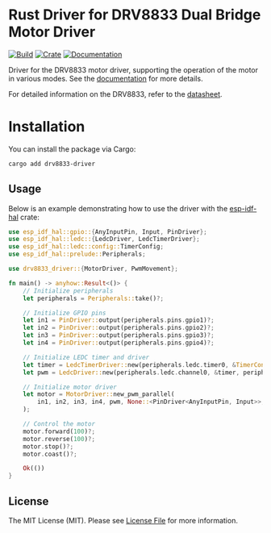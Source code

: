 # Rust Driver for DRV8833 Dual Bridge Motor Driver

[![Build](https://github.com/milewski/drv8833-driver/actions/workflows/rust.yml/badge.svg?branch=main)](https://github.com/milewski/drv8833-driver/actions/workflows/rust.yml)
[![Crate](https://img.shields.io/crates/v/drv8833-driver.svg)](https://crates.io/crates/drv8833-driver)
[![Documentation](https://docs.rs/drv8833-driver/badge.svg)](https://docs.rs/drv8833-driver)

Driver for the DRV8833 motor driver, supporting the operation of the motor in various modes.
See the [documentation](https://docs.rs/drv8833-driver) for more details.

For detailed information on the DRV8833, refer to the [datasheet](https://www.ti.com/lit/ds/symlink/drv8833.pdf).

# Installation

You can install the package via Cargo:

```sh
cargo add drv8833-driver
```

## Usage

Below is an example demonstrating how to use the driver with the [esp-idf-hal](https://crates.io/crates/esp-idf-hal) crate:

```rust
use esp_idf_hal::gpio::{AnyInputPin, Input, PinDriver};
use esp_idf_hal::ledc::{LedcDriver, LedcTimerDriver};
use esp_idf_hal::ledc::config::TimerConfig;
use esp_idf_hal::prelude::Peripherals;

use drv8833_driver::{MotorDriver, PwmMovement};

fn main() -> anyhow::Result<()> {
    // Initialize peripherals
    let peripherals = Peripherals::take()?;

    // Initialize GPIO pins
    let in1 = PinDriver::output(peripherals.pins.gpio1)?;
    let in2 = PinDriver::output(peripherals.pins.gpio2)?;
    let in3 = PinDriver::output(peripherals.pins.gpio3)?;
    let in4 = PinDriver::output(peripherals.pins.gpio4)?;

    // Initialize LEDC timer and driver
    let timer = LedcTimerDriver::new(peripherals.ledc.timer0, &TimerConfig::default())?;
    let pwm = LedcDriver::new(peripherals.ledc.channel0, &timer, peripherals.pins.gpio5)?;

    // Initialize motor driver
    let motor = MotorDriver::new_pwm_parallel(
        in1, in2, in3, in4, pwm, None::<PinDriver<AnyInputPin, Input>>,
    );

    // Control the motor
    motor.forward(100)?;
    motor.reverse(100)?;
    motor.stop()?;
    motor.coast()?;

    Ok(())
}
```

## License

The MIT License (MIT). Please see [License File](./LICENSE) for more information.